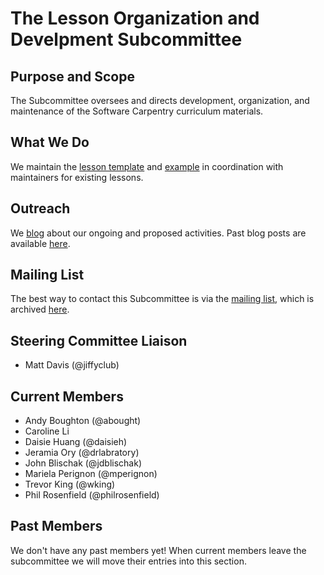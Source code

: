# The Lesson Organization and Develpment Subcommittee

## Purpose and Scope

The Subcommittee oversees and directs development, organization, and
maintenance of the Software Carpentry curriculum materials.

## What We Do

We maintain the [lesson template][template] and [example][example] in
coordination with maintainers for existing lessons.

## Outreach

We [blog][] about our ongoing and proposed activities.  Past blog
posts are available [here][blog-archives].

## Mailing List

The best way to contact this Subcommittee is via the [mailing
list][mailing-list], which is archived [here][mailing-list-archives].

## Steering Committee Liaison

* Matt Davis (@jiffyclub)

## Current Members

* Andy Boughton (@abought)
* Caroline Li
* Daisie Huang (@daisieh)
* Jeramia Ory (@drlabratory)
* John Blischak (@jdblischak)
* Mariela Perignon (@mperignon)
* Trevor King (@wking)
* Phil Rosenfield (@philrosenfield)

## Past Members

We don't have any past members yet!  When current members leave the
subcommittee we will move their entries into this section.

[blog]: https://software-carpentry.org/blog/
[blog-archives]: https://software-carpentry.org/blog/categories/#lessons
[example]: https://github.com/swcarpentry/lesson-example
[mailing-list]: http://lists.software-carpentry.org/listinfo/maintainers
[mailing-list-archives]: http://lists.software-carpentry.org/pipermail/maintainers/
[template]: https://github.com/swcarpentry/styles/
